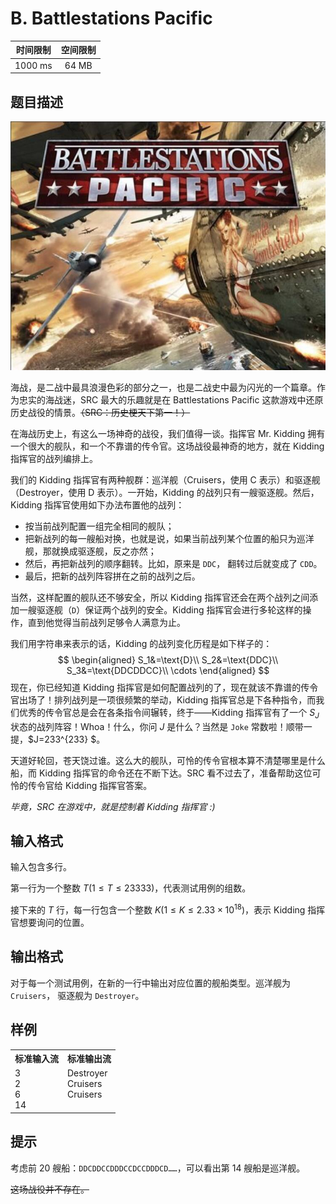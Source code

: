 # B. Battlestations Pacific

| 时间限制 | 空间限制 |
| :------: | :------: |
| 1000 ms  |  64 MB   |

## 题目描述

![img](B.jpg)

海战，是二战中最具浪漫色彩的部分之一，也是二战史中最为闪光的一个篇章。作为忠实的海战迷，SRC 最大的乐趣就是在 Battlestations Pacific 这款游戏中还原历史战役的情景。~~（SRC：历史梗天下第一！）~~ 

在海战历史上，有这么一场神奇的战役，我们值得一谈。指挥官 Mr. Kidding 拥有一个很大的舰队，和一个不靠谱的传令官。这场战役最神奇的地方，就在 Kidding 指挥官的战列编排上。

我们的 Kidding 指挥官有两种舰群：巡洋舰（Cruisers，使用 C 表示）和驱逐舰（Destroyer，使用 D 表示）。一开始，Kidding 的战列只有一艘驱逐舰。然后，Kidding 指挥官使用如下办法布置他的战列：

- 按当前战列配置一组完全相同的舰队；
- 把新战列的每一艘船对换，也就是说，如果当前战列某个位置的船只为巡洋舰，那就换成驱逐舰，反之亦然；
- 然后，再把新战列的顺序翻转。比如，原来是 `DDC`， 翻转过后就变成了 `CDD`。
- 最后，把新的战列阵容拼在之前的战列之后。

当然，这样配置的舰队还不够安全，所以 Kidding 指挥官还会在两个战列之间添加一艘驱逐舰（`D`）保证两个战列的安全。Kidding 指挥官会进行多轮这样的操作，直到他觉得当前战列足够令人满意为止。

我们用字符串来表示的话，Kidding 的战列变化历程是如下样子的：
$$
\begin{aligned}
S_1&=\text{D}\\
S_2&=\text{DDC}\\
S_3&=\text{DDCDDCC}\\
\cdots
\end{aligned}
$$
现在，你已经知道 Kidding 指挥官是如何配置战列的了，现在就该不靠谱的传令官出场了！排列战列是一项很频繁的举动，Kidding 指挥官总是下各种指令，而我们优秀的传令官总是会在各条指令间辗转，终于——Kidding 指挥官有了一个 $S_{J}$ 状态的战列阵容！Whoa！什么，你问 $J$ 是什么？当然是 `Joke` 常数啦！顺带一提，$J=233^{233} $。

天道好轮回，苍天饶过谁。这么大的舰队，可怜的传令官根本算不清楚哪里是什么船，而 Kidding 指挥官的命令还在不断下达。SRC 看不过去了，准备帮助这位可怜的传令官给 Kidding 指挥官答案。

*毕竟，SRC 在游戏中，就是控制着 Kidding 指挥官 :)*

## 输入格式

输入包含多行。

第一行为一个整数 $T(1\le T\le 23333)$，代表测试用例的组数。

接下来的 $T$ 行，每一行包含一个整数 $K(1\le K\le 2.33\times 10^{18})$，表示 Kidding 指挥官想要询问的位置。

## 输出格式

对于每一个测试用例，在新的一行中输出对应位置的舰船类型。巡洋舰为 `Cruisers`， 驱逐舰为 `Destroyer`。

## 样例

<table>
    <tr>
        <th style="text-align:center">标准输入流</th>
        <th style="text-align:center">标准输出流</th>
    </tr>
    <tr>
        <td>3<br>2<br>6<br>14</td>
        <td style="vertical-align:top">Destroyer<br>Cruisers<br>Cruisers
</td>
    </tr>
</table>

## 提示

考虑前 20 艘船：`DDCDDCCDDDCCDCCDDDCD……`，可以看出第 14 艘船是巡洋舰。

~~这场战役并不存在。~~

